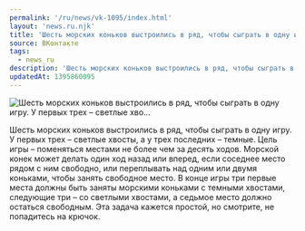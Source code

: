 ```yaml
---
permalink: '/ru/news/vk-1095/index.html'
layout: 'news.ru.njk'
title: 'Шесть морских коньков выстроились в ряд, чтобы сыграть в одну игру. У первых трех – светлые хво…'
source: ВКонтакте
tags:
  - news_ru
description: 'Шесть морских коньков выстроились в ряд, чтобы сыграть в одну игру. У первых трех – светлые хво…'
updatedAt: 1395860095
---
```

![Шесть морских коньков выстроились в ряд, чтобы сыграть в одну игру. У первых трех – светлые хво…](https://sun9-43.userapi.com/impf/xl5DFiQRl4fjHUf58MvdFcJgH12kup148Uz4rg/9DTVMD-NIUI.jpg?size=478x330&quality=96&proxy=1&sign=8b4bf1fc1f6a15b1102a866bda239103&c_uniq_tag=XMSn712R9wdb-hkpOA3zQIrbbdYUoaI14Po3WlTkyug&type=album)

Шесть морских коньков выстроились в ряд, чтобы сыграть в одну игру. У первых трех – светлые хвосты, а у трех последних – темные. Цель игры – поменяться местами не более чем за десять ходов. Морской конек может делать один ход назад или вперед, если соседнее место рядом с ним свободно, или переплывать над одним или двумя коньками, чтобы занять свободное место. В конце игры три первые места должны быть заняты морскими коньками с темными хвостами, следующие три – со светлыми хвостами, а седьмое место должно остаться свободным.
Эта задача кажется простой, но смотрите, не попадитесь на крючок.
